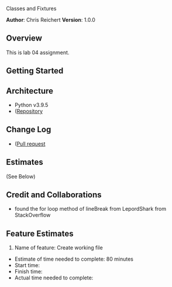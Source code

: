 Classes and Fixtures

**Author**:  Chris Reichert
**Version**: 1.0.0 


## Overview
This is lab 04 assignment.

## Getting Started

<!-- What are the steps that a user must take in order to build this app on their own machine and get it running? -->

## Architecture
* Python v3.9.5
* ([Repository](https://github.com/reichertc2/pythonic_garage_band)
<!-- Provide a detailed description of the application design. What technologies (languages, libraries, etc) you're using, and any other relevant design information. -->

## Change Log

* ([Pull request]()
<!-- Use this area to document the iterative changes made to your application as each feature is successfully implemented. Use time stamps. Here's an example:
01-01-2001 4:59pm - Application now has a fully-functional express server, with a GET route for the location resource. -->

## Estimates

(See Below)


## Credit and Collaborations
* found the for loop method of lineBreak from LepordShark from StackOverflow

## Feature Estimates

1. Name of feature: Create working file
* Estimate of time needed to complete: 80 minutes
* Start time: 
* Finish time: 
* Actual time needed to complete: 

